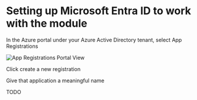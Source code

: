 # Setting up Microsoft Entra ID to work with the module

In the Azure portal under your Azure Active Directory tenant, select App Registrations

![App Registrations Portal View](https://user-images.githubusercontent.com/113788/228666546-633e434a-4466-4f7c-9a6b-666751aae7bc.png)

Click create a new registration

Give that application a meaningful name


TODO